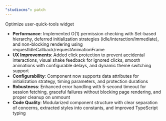 ```yaml
---
"studiocms": patch
---
```


Optimize user-quick-tools widget
- **Performance**: Implemented O(1) permission checking with Set-based hierarchy, deferred initialization strategies (idle/interaction/immediate), and non-blocking rendering using requestIdleCallback/requestAnimationFrame
- **UX Improvements**: Added click protection to prevent accidental interactions, visual shake feedback for ignored clicks, smooth animations with configurable delays, and dynamic theme switching support
- **Configurability**: Component now supports data attributes for initialization strategy, timing parameters, and protection durations
- **Robustness**: Enhanced error handling with 5-second timeout for session fetching, graceful failures without blocking page rendering, and proper cleanup on unmount
- **Code Quality**: Modularized component structure with clear separation of concerns, extracted styles into constants, and improved TypeScript typing